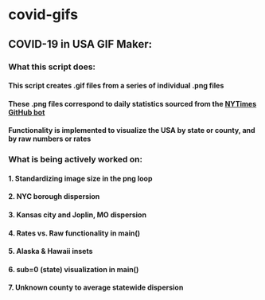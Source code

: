 # covid-gifs
## **COVID-19 in USA GIF Maker:**

### **What this script does**:
#### This script creates .gif files from a series of individual .png files
#### These .png files correspond to daily statistics sourced from the [NYTimes GitHub bot](https://github.com/nytimes/covid-19-data)
#### Functionality is implemented to visualize the USA by state or county, and by raw numbers or rates  




### **What is being actively worked on**:
#### 1. Standardizing image size in the png loop
#### 2. NYC borough dispersion
#### 3. Kansas city and Joplin, MO dispersion
#### 4. Rates vs. Raw functionality in main()
#### 5. Alaska & Hawaii insets
#### 6. sub=0 (state) visualization in main()
#### 7. Unknown county to average statewide dispersion
